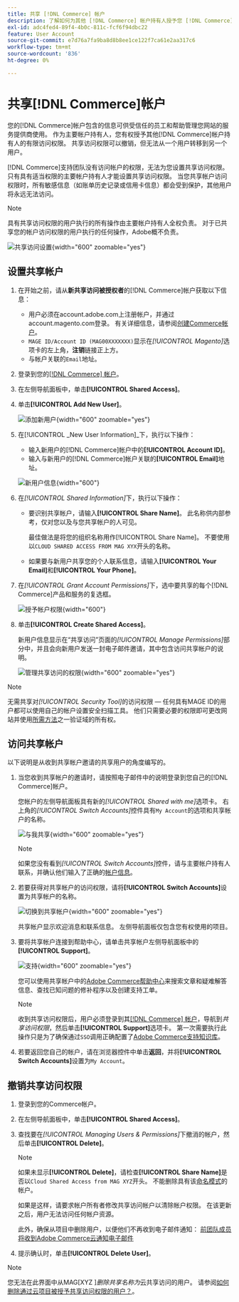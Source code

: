 ```yaml
---
title: 共享 [!DNL Commerce] 帐户
description: 了解如何为其他 [!DNL Commerce] 帐户持有人授予您 [!DNL Commerce] 帐户的有限访问权限。
exl-id: adc4fed4-89f4-4b0c-811c-fcf6f94dbc22
feature: User Account
source-git-commit: e7d76a7fa9ba8d8b8ee1ce122f7ca61e2aa317c6
workflow-type: tm+mt
source-wordcount: '836'
ht-degree: 0%

---
```


# 共享[!DNL Commerce]帐户

您的[!DNL Commerce]帐户包含的信息可供受信任的员工和帮助管理您网站的服务提供商使用。 作为主要帐户持有人，您有权授予其他[!DNL Commerce]帐户持有人的有限访问权限。 共享访问权限可以撤销，但无法从一个用户转移到另一个用户。

[!DNL Commerce]支持团队没有访问帐户的权限，无法为您设置共享访问权限。 只有具有适当权限的主要帐户持有人才能设置共享访问权限。 当您共享帐户访问权限时，所有敏感信息（如账单历史记录或信用卡信息）都会受到保护，其他用户将永远无法访问。

>[!NOTE]
>
>具有共享访问权限的用户执行的所有操作由主要帐户持有人全权负责。 对于已共享您的帐户访问权限的用户执行的任何操作，Adobe概不负责。

![共享访问设置](./assets/shared-access.png){width="600" zoomable="yes"}

## 设置共享帐户

1. 在开始之前，请从&#x200B;**新共享访问被授权者**&#x200B;的[!DNL Commerce]帐户获取以下信息：

   - 用户必须在account.adobe.com上注册帐户，并通过account.magento.com登录。 有关详细信息，请参阅[创建Commerce帐户](https://experienceleague.adobe.com/en/docs/commerce-admin/start/commerce-account/commerce-account-create#create-a-commerce-account)。
   - `MAGE ID/Account ID (MAG00XXXXXXX)`显示在&#x200B;_[!UICONTROL Magento]_&#x200B;选项卡的左上角，**注销**&#x200B;链接正上方。
   - 与帐户关联的`Email`地址。

1. 登录到您的[[!DNL Commerce] 帐户](commerce-account-create.md)。

1. 在左侧导航面板中，单击&#x200B;**[!UICONTROL Shared Access]**。

1. 单击&#x200B;**[!UICONTROL Add New User]**。

   ![添加新用户](./assets/shared-access-add.png){width="600" zoomable="yes"}

1. 在[!UICONTROL _New User Information]_下，执行以下操作：

   - 输入新用户的[!DNL Commerce]帐户中的&#x200B;**[!UICONTROL Account ID]**。
   - 输入与新用户的[!DNL Commerce]帐户关联的&#x200B;**[!UICONTROL Email]**&#x200B;地址。

   ![新用户信息](./assets/shared-new-user.png){width="600"}

1. 在&#x200B;_[!UICONTROL Shared Information]_&#x200B;下，执行以下操作：

   - 要识别共享帐户，请输入&#x200B;**[!UICONTROL Share Name]**。 此名称供内部参考，仅对您以及与您共享帐户的人可见。

     最佳做法是将您的组织名称用作[!UICONTROL Share Name]。 不要使用以`CLOUD SHARED ACCESS FROM MAG XYX`开头的名称。
   - 如果要与新用户共享您的个人联系信息，请输入&#x200B;**[!UICONTROL Your Email]**&#x200B;和&#x200B;**[!UICONTROL Your Phone]**。

1. 在&#x200B;_[!UICONTROL Grant Account Permissions]_&#x200B;下，选中要共享的每个[!DNL Commerce]产品和服务的复选框。

   ![授予帐户权限](./assets/shared-permissions.png){width="600"}

1. 单击&#x200B;**[!UICONTROL Create Shared Access]**。

   新用户信息显示在“共享访问”页面的&#x200B;_[!UICONTROL Manage Permissions]_&#x200B;部分中，并且会向新用户发送一封电子邮件邀请，其中包含访问共享帐户的说明。

   ![管理共享访问的权限](./assets/shared-manage-permissions.png){width="600" zoomable="yes"}

>[!NOTE]
>
>无需共享对&#x200B;_[!UICONTROL Security Tool]_&#x200B;的访问权限 — 任何具有MAGE ID的用户都可以使用自己的帐户设置安全扫描工具。 他们只需要必要的权限即可更改网站并使用[所需方法](https://experienceleague.adobe.com/en/docs/commerce-admin/systems/security/security-scan)之一验证域的所有权。

## 访问共享帐户

以下说明是从收到共享帐户邀请的共享用户的角度编写的。

1. 当您收到共享帐户的邀请时，请按照电子邮件中的说明登录到您自己的[!DNL Commerce]帐户。

   您帐户的左侧导航面板具有新的&#x200B;_[!UICONTROL Shared with me]_&#x200B;选项卡。 右上角的&#x200B;_[!UICONTROL Switch Accounts]_&#x200B;控件具有`My Account`的选项和共享帐户的名称。

   ![与我共享](./assets/shared-with-me.png){width="600" zoomable="yes"}

   >[!NOTE]
   >
   >   如果您没有看到&#x200B;_[!UICONTROL Switch Accounts]_&#x200B;控件，请与主要帐户持有人联系，并确认他们输入了正确的[帐户信息](#set-up-a-shared-account)。


1. 若要获得对共享帐户的访问权限，请将&#x200B;**[!UICONTROL Switch Accounts]**&#x200B;设置为共享帐户的名称。

   ![切换到共享帐户](./assets/shared-switch.png){width="600" zoomable="yes"}

   共享帐户显示欢迎消息和联系信息。 左侧导航面板仅包含您有权使用的项目。

1. 要将共享帐户连接到帮助中心，请单击共享帐户左侧导航面板中的&#x200B;**[!UICONTROL Support]**。

   ![支持](./assets/shared-support.png){width="600" zoomable="yes"}

   您可以使用共享帐户中的[Adobe Commerce帮助中心](https://experienceleague.adobe.com/en/docs/commerce-knowledge-base/kb/overview)来搜索文章和疑难解答信息、查找已知问题的修补程序以及创建支持工单。

   >[!NOTE]
   >
   >收到共享访问权限后，用户必须登录到其[[!DNL Commerce] 帐户](https://account.magento.com/customer/account/login)，导航到&#x200B;_共享访问权限_，然后单击&#x200B;**[!UICONTROL Support]**&#x200B;选项卡。 第一次需要执行此操作只是为了确保通过`SSO`调用正确配置了[Adobe Commerce支持知识库](https://experienceleague.adobe.com/en/docs/commerce-knowledge-base/kb/overview)。

1. 若要返回您自己的帐户，请在浏览器控件中单击&#x200B;**返回**，并将&#x200B;**[!UICONTROL Switch Accounts]**&#x200B;设置为`My Account`。

## 撤销共享访问权限

1. 登录到您的Commerce帐户。

1. 在左侧导航面板中，单击&#x200B;**[!UICONTROL Shared Access]**。

1. 查找要在&#x200B;_[!UICONTROL Managing Users & Permissions]_&#x200B;下撤消的帐户，然后单击&#x200B;**[!UICONTROL Delete]**。

   >[!NOTE]
   >
   > 如果未显示&#x200B;**[!UICONTROL Delete]**，请检查&#x200B;**[!UICONTROL Share Name]**&#x200B;是否以`Cloud Shared Access from MAG XYZ`开头。 不能删除具有该[命名模式](https://experienceleague.adobe.com/en/docs/commerce-knowledge-base/kb/help-center-guide/magento-help-center-user-guide#remove-cloud-shared-access-users)的帐户。
   > 
   > 如果是这样，请要求帐户所有者修改共享访问帐户以清除帐户权限。 在该更新之后，用户无法访问任何帐户资源。
   >
   > 此外，确保从项目中删除用户，以便他们不再收到电子邮件通知： [前团队成员将收到Adobe Commerce云通知电子邮件](https://experienceleague.adobe.com/en/docs/commerce-knowledge-base/kb/troubleshooting/miscellaneous/former-teammembers-receive-cloud-notification-emails)


1. 提示确认时，单击&#x200B;**[!UICONTROL Delete User]**。

>[!NOTE]
>
>您无法在此界面中从MAG[XYZ ]_删除共享名称为_&#x200B;云共享访问的用户。 请参阅[如何删除通过云项目被授予共享访问权限的用户？](https://experienceleague.adobe.com/en/docs/commerce-knowledge-base/kb/troubleshooting/miscellaneous/shared-access-troubleshooting)。
